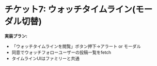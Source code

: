 # チケット7: ウォッチタイムライン(モーダル切替)

**実装プラン:**
- 「ウォッチタイムラインを閲覧」ボタン押下→アラート or モーダル
- 同意でウォッチフォローユーザーの投稿一覧をfetch
- タイムラインUIはファミリーと共通